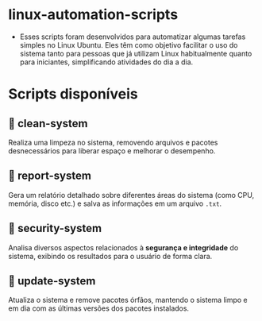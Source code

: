 # linux-automation-scripts
- Esses scripts foram desenvolvidos para automatizar algumas tarefas simples no Linux Ubuntu. Eles têm como objetivo facilitar o uso do sistema tanto para pessoas que já utilizam Linux habitualmente quanto para iniciantes, simplificando atividades do     dia a dia.

# Scripts disponíveis

## 📁 clean-system
Realiza uma limpeza no sistema, removendo arquivos e pacotes desnecessários para liberar espaço e melhorar o desempenho.

## 📁 report-system
Gera um relatório detalhado sobre diferentes áreas do sistema (como CPU, memória, disco etc.) e salva as informações em um arquivo `.txt`.

## 📁 security-system
Analisa diversos aspectos relacionados à **segurança e integridade** do sistema, exibindo os resultados para o usuário de forma clara.

## 📁 update-system
Atualiza o sistema e remove pacotes órfãos, mantendo o sistema limpo e em dia com as últimas versões dos pacotes instalados.

